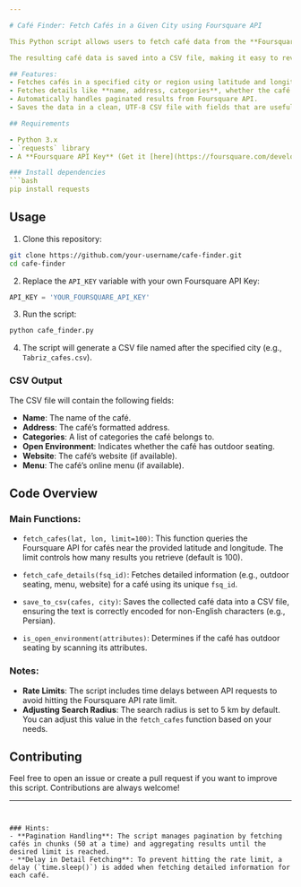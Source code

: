 ```yaml
---

# Café Finder: Fetch Cafés in a Given City using Foursquare API

This Python script allows users to fetch café data from the **Foursquare API** based on latitude and longitude coordinates. The script gathers basic café information such as the name, address, categories, and additional details such as open environment seating, website, and menu availability.

The resulting café data is saved into a CSV file, making it easy to review and share. This is particularly useful for planning outings, dates, or just finding new spots to explore.

## Features:
- Fetches cafés in a specified city or region using latitude and longitude.
- Fetches details like **name, address, categories**, whether the café has **outdoor seating**, and its **website** or **menu** (if available).
- Automatically handles paginated results from Foursquare API.
- Saves the data in a clean, UTF-8 CSV file with fields that are useful for users looking to pick a spot based on specific criteria.

## Requirements

- Python 3.x
- `requests` library
- A **Foursquare API Key** (Get it [here](https://foursquare.com/developers/apps))

### Install dependencies
```bash
pip install requests
```

## Usage

1. Clone this repository:

```bash
git clone https://github.com/your-username/cafe-finder.git
cd cafe-finder
```

2. Replace the `API_KEY` variable with your own Foursquare API Key:

```python
API_KEY = 'YOUR_FOURSQUARE_API_KEY'
```

3. Run the script:

```bash
python cafe_finder.py
```

4. The script will generate a CSV file named after the specified city (e.g., `Tabriz_cafes.csv`).

### CSV Output

The CSV file will contain the following fields:
- **Name**: The name of the café.
- **Address**: The café’s formatted address.
- **Categories**: A list of categories the café belongs to.
- **Open Environment**: Indicates whether the café has outdoor seating.
- **Website**: The café’s website (if available).
- **Menu**: The café’s online menu (if available).

## Code Overview

### Main Functions:

- `fetch_cafes(lat, lon, limit=100)`: This function queries the Foursquare API for cafés near the provided latitude and longitude. The limit controls how many results you retrieve (default is 100).
  
- `fetch_cafe_details(fsq_id)`: Fetches detailed information (e.g., outdoor seating, menu, website) for a café using its unique `fsq_id`.
  
- `save_to_csv(cafes, city)`: Saves the collected café data into a CSV file, ensuring the text is correctly encoded for non-English characters (e.g., Persian).

- `is_open_environment(attributes)`: Determines if the café has outdoor seating by scanning its attributes.

### Notes:

- **Rate Limits**: The script includes time delays between API requests to avoid hitting the Foursquare API rate limit.
- **Adjusting Search Radius**: The search radius is set to 5 km by default. You can adjust this value in the `fetch_cafes` function based on your needs.
  
## Contributing

Feel free to open an issue or create a pull request if you want to improve this script. Contributions are always welcome!

---
```


### Hints:
- **Pagination Handling**: The script manages pagination by fetching cafés in chunks (50 at a time) and aggregating results until the desired limit is reached.
- **Delay in Detail Fetching**: To prevent hitting the rate limit, a delay (`time.sleep()`) is added when fetching detailed information for each café.
